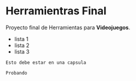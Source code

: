 # Herramientras Final

Proyecto final de Herramientas para **Videojuegos**.

- lista 1
- lista 2
- lista 3

```
Esto debe estar en una capsula
``` 

`
Probando
`